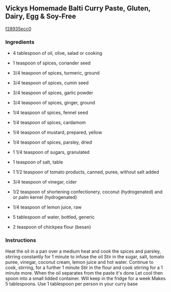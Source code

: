 ## Vickys Homemade Balti Curry Paste, Gluten, Dairy, Egg & Soy-Free

[f28935ecc0](https://cookpad.com/us/recipes/339947-vickys-homemade-balti-curry-paste-gluten-dairy-egg-soy-free)

### Ingredients

 - 4 tablespoon of oil, olive, salad or cooking

 - 1 teaspoon of spices, coriander seed

 - 3/4 teaspoon of spices, turmeric, ground

 - 3/4 teaspoon of spices, cumin seed

 - 3/4 teaspoon of spices, garlic powder

 - 3/4 teaspoon of spices, ginger, ground

 - 1/4 teaspoon of spices, fennel seed

 - 1/4 teaspoon of spices, cardamom

 - 1/4 teaspoon of mustard, prepared, yellow

 - 1/4 teaspoon of spices, parsley, dried

 - 1 1/4 teaspoon of sugars, granulated

 - 1 teaspoon of salt, table

 - 1 1/2 teaspoon of tomato products, canned, puree, without salt added

 - 3/4 teaspoon of vinegar, cider

 - 1/2 teaspoon of shortening confectionery, coconut (hydrogenated) and or palm kernel (hydrogenated)

 - 1/4 teaspoon of lemon juice, raw

 - 5 tablespoon of water, bottled, generic

 - 2 teaspoon of chickpea flour (besan)

### Instructions

Heat the oil in a pan over a medium heat and cook the spices and parsley, stirring constantly for 1 minute to infuse the oil Stir in the sugar, salt, tomato puree, vinegar, coconut cream, lemon juice and hot water. Continue to cook, stirring, for a further 1 minute Stir in the flour and cook stirring for a 1 minute more. When the oil separates from the paste it's done Let cool then spoon into a small lidded container. Will keep in the fridge for a week Makes 5 tablespoons. Use 1 tablespoon per person in your curry base